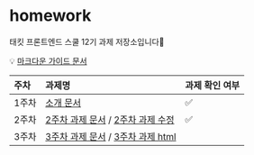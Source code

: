 # homework

태킷 프론트엔드 스쿨 12기 과제 저장소입니다🙌

💡 [마크다운 가이드 문서](./md/markdown-guide.md)

| 주차  | 과제명                                                                         | 과제 확인 여부 |
| :---- | :----------------------------------------------------------------------------- | :------------- |
| 1주차 | [소개 문서](./md/about-me.md)                                                  | ✅             |
| 2주차 | [2주차 과제 문서](./md/avatars.md) / [2주차 과제 수정](./md/avatars-modify.md) | ✅             |
| 3주차 | [3주차 과제 문서](./md/login.md) / [3주차 과제 html](./login/login.html)       |                |

